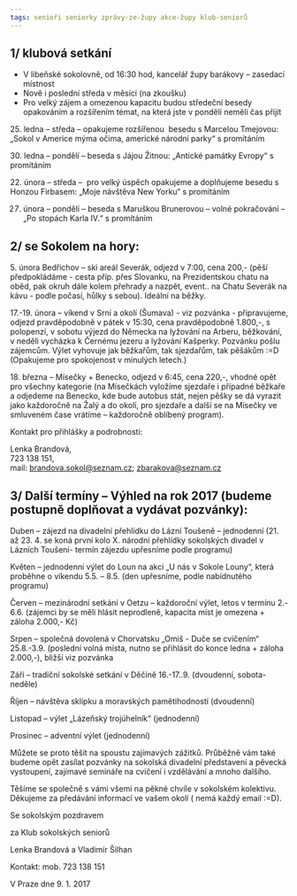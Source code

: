 ```yaml
---
tags: senioři seniorky zprávy-ze-župy akce-župy klub-seniorů
---
```


## 1/ klubová setkání 

* V libeňské sokolovně, od 16:30 hod, kancelář župy barákovy – zasedací místnost
* Nově i poslední středa v měsíci (na zkoušku)
* Pro velký zájem a omezenou kapacitu budou středeční besedy opakováním a rozšířením témat, na která jste v pondělí neměli čas přijít


25\. ledna – středa – opakujeme rozšířenou  besedu s Marcelou Tmejovou: „Sokol v Americe mýma očima, americké národní parky“ s promítáním

30\. ledna – pondělí – beseda s Jájou Žitnou: „Antické památky Evropy“ s promítáním

22\. února – středa –  pro velký úspěch opakujeme a doplňujeme besedu s Honzou Firbasem: „Moje návštěva New Yorku“ s promítáním

27. února – pondělí – beseda s Maruškou Brunerovou – volné pokračování – „Po stopách Karla IV.“ s promítáním

## 2/ se Sokolem na hory:

5\. února Bedřichov – ski areál Severák, odjezd v 7:00, cena 200,- (pěší předpokládáme - cesta příp. přes Slovanku, na Prezidentskou chatu na oběd, pak okruh dále kolem přehrady a nazpět, event.. na Chatu Severák na kávu - podle počasí, hůlky s sebou). Ideální na běžky.

17\.-19. února – víkend v Srní a okolí (Šumava) - viz pozvánka - připravujeme, odjezd pravděpodobně v pátek v 15:30, cena pravděpodobně 1.800,-, s polopenzí, v sobotu výjezd do Německa na lyžování na Arberu, běžkování, v neděli vycházka k Černému jezeru a lyžování Kašperky. Pozvánku pošlu zájemcům. Výlet vyhovuje jak běžkařům, tak sjezdařům, tak pěšákům :=D (Opakujeme pro spokojenost v minulých letech.)

18\. března – Mísečky + Benecko, odjezd v 6:45, cena 220,-, vhodné opět pro všechny kategorie (na Mísečkách vyložíme sjezdaře i případné běžkaře a odjedeme na Benecko, kde bude autobus stát, nejen pěšky se dá vyrazit jako každoročně na Žalý a do okolí, pro sjezdaře a další se na Mísečky ve smluveném čase vrátíme – každoročně oblíbený program).

Kontakt pro přihlášky a podrobnosti:

Lenka Brandová,  
723 138 151,  
mail: brandova.sokol@seznam.cz; zbarakova@seznam.cz

## 3/ Další termíny – Výhled na rok 2017 (budeme postupně doplňovat a vydávat pozvánky):

Duben – zájezd na divadelní přehlídku do Lázní Toušeně – jednodenní (21. až 23. 4. se koná první kolo X. národní přehlídky sokolských divadel v Lázních Toušeni- termín zájezdu upřesníme podle programu)

Květen – jednodenní výlet do Loun na akci „U nás v Sokole Louny“, která proběhne o víkendu 5.5. – 8.5. (den upřesníme, podle nabídnutého programu)

Červen – mezinárodní setkání v Oetzu – každoroční výlet, letos v termínu 2.- 6.6. (zájemci by se měli hlásit neprodleně, kapacita míst je omezena + záloha 2.000,- Kč)

Srpen – společná dovolená v Chorvatsku „Omiš - Duče se cvičením“ 25.8.-3.9. (poslední volná místa, nutno se přihlásit do konce ledna + záloha 2.000,-), bližší viz pozvánka

Září – tradiční sokolské setkání v Děčíně 16.-17..9. (dvoudenní, sobota-neděle)

Říjen – návštěva sklípku a moravských pamětihodností (dvoudenní)

Listopad – výlet „Lázeňský trojúhelník“ (jednodenní)

Prosinec – adventní výlet (jednodenní)

Můžete se proto těšit na spoustu zajímavých zážitků. Průběžně vám také budeme opět zasílat pozvánky na sokolská divadelní představení a pěvecká vystoupení, zajímavé semináře na cvičení i vzdělávání a mnoho dalšího.

Těšíme se společně s vámi všemi na pěkné chvíle v sokolském kolektivu. Děkujeme za předávání informací ve vašem okolí ( nemá každý email :=D).

Se sokolským pozdravem 

za Klub sokolských seniorů

Lenka Brandová a Vladimír Šilhan

Kontakt: mob. 723 138 151

V Praze dne 9. 1. 2017